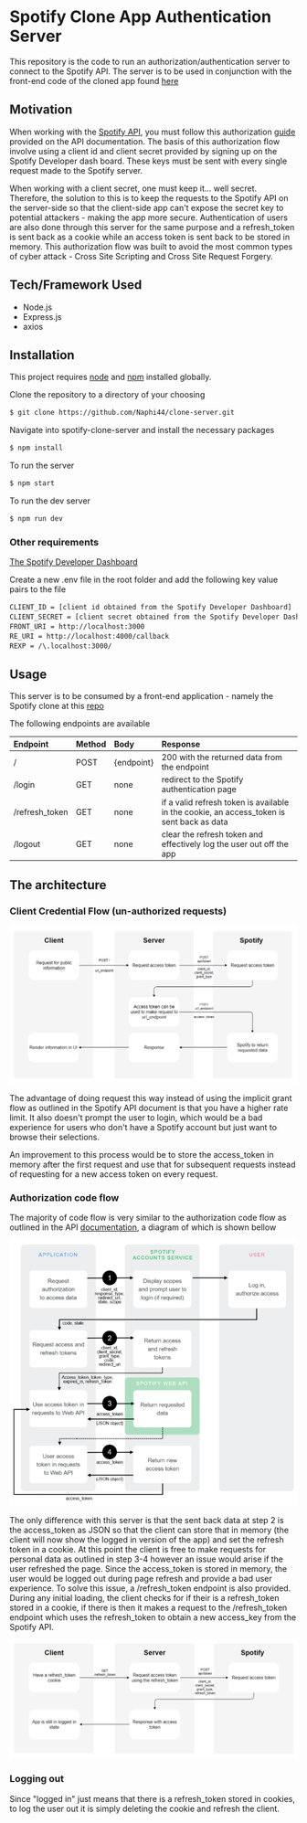 # Spotify Clone App Authentication Server

This repository is the code to run an authorization/authentication server to connect to the Spotify API. The server is to be used in conjunction with the front-end code of the cloned app found [here](https://github.com/Naphi44/spotify-clone-client)

## Motivation

When working with the [Spotify API](https://developer.spotify.com/documentation/web-api/), you must follow this authorization [guide](https://developer.spotify.com/documentation/general/guides/authorization-guide/) provided on the API documentation. The basis of this authorization flow involve using a client id and client secret provided by signing up on the Spotify Developer dash board. These keys must be sent with every single request made to the Spotify server.

When working with a client secret, one must keep it... well secret. Therefore, the solution to this is to keep the requests to the Spotify API on the server-side so that the client-side app can't expose the secret key to potential attackers - making the app more secure. Authentication of users are also done through this server for the same purpose and a refresh_token is sent back as a cookie while an access token is sent back to be stored in memory. This authorization flow was built to avoid the most common types of cyber attack - Cross Site Scripting and Cross Site Request Forgery.

## Tech/Framework Used

- Node.js
- Express.js
- axios

## Installation

This project requires [node](http://nodejs.org) and [npm](https://npmjs.com) installed globally.

Clone the repository to a directory of your choosing

```sh
$ git clone https://github.com/Naphi44/clone-server.git
```

Navigate into spotify-clone-server and install the necessary packages

```sh
$ npm install
```

To run the server

```sh
$ npm start
```

To run the dev server

```sh
$ npm run dev
```

### **Other requirements**

[The Spotify Developer Dashboard](https://developer.spotify.com/dashboard/login)

Create a new .env file in the root folder and add the following key value pairs to the file

```sh
CLIENT_ID = [client id obtained from the Spotify Developer Dashboard]
CLIENT_SECRET = [client secret obtained from the Spotify Developer Dashboard]
FRONT_URI = http://localhost:3000
RE_URI = http://localhost:4000/callback
REXP = /\.localhost:3000/
```

## Usage

This server is to be consumed by a front-end application - namely the Spotify clone at this [repo](https://github.com/Naphi44/spotify-clone-client)

The following endpoints are available

| Endpoint       | Method | Body       | Response                                                                                  |
| :------------- | :----- | :--------- | :---------------------------------------------------------------------------------------- |
| /              | POST   | {endpoint} | 200 with the returned data from the endpoint                                              |
| /login         | GET    | none       | redirect to the Spotify authentication page                                               |
| /refresh_token | GET    | none       | if a valid refresh token is available in the cookie, an access_token is sent back as data |
| /logout        | GET    | none       | clear the refresh token and effectively log the user out off the app                      |

## The architecture

### Client Credential Flow (un-authorized requests)

![client credential flow](demo/unauthed.png)

The advantage of doing request this way instead of using the implicit grant flow as outlined in the Spotify API document is that you have a higher rate limit. It also doesn't prompt the user to login, which would be a bad experience for users who don't have a Spotify account but just want to browse their selections.

An improvement to this process would be to store the access_token in memory after the first request and use that for subsequent requests instead of requesting for a new access token on every request.

### Authorization code flow

The majority of code flow is very similar to the authorization code flow as outlined in the API [documentation](https://developer.spotify.com/documentation/general/guides/authorization-guide/), a diagram of which is shown bellow

![spotify authorization flow](demo/spotify-auth.png)

The only difference with this server is that the sent back data at step 2 is the access_token as JSON so that the client can store that in memory (the client will now show the logged in version of the app) and set the refresh token in a cookie. At this point the client is free to make requests for personal data as outlined in step 3-4 however an issue would arise if the user refreshed the page. Since the access_token is stored in memory, the user would be logged out during page refresh and provide a bad user experience. To solve this issue, a /refresh_token endpoint is also provided. During any initial loading, the client checks for if their is a refresh_token stored in a cookie, if there is then it makes a request to the /refresh_token endpoint which uses the refresh_token to obtain a new access_key from the Spotify API.

![refresh token flow](demo/refresh.png)

### Logging out

Since "logged in" just means that there is a refresh_token stored in cookies, to log the user out it is simply deleting the cookie and refresh the client.
